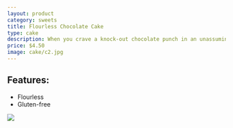 ```yaml
---
layout: product
category: sweets
title: Flourless Chocolate Cake
type: cake
description: When you crave a knock-out chocolate punch in an unassuming delivery, the flourless chocolate torte is for you. It is also gluten-free.
price: $4.50
image: cake/c2.jpg
---
```


## Features:
- Flourless
- Gluten-free

![]({{site.baseurl}}/images/cake/c2.jpg)



